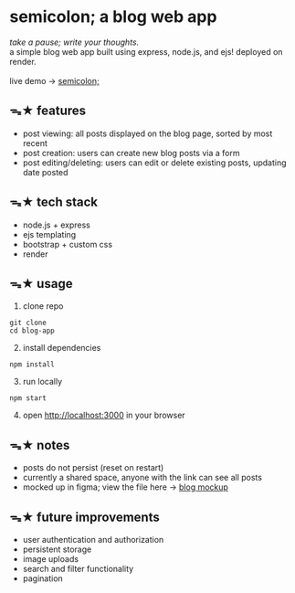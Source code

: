 # semicolon; a blog web app
*take a pause; write your thoughts.*<br>
a simple blog web app built using express, node.js, and ejs! deployed on render.<br><br>
live demo → [semicolon;](https://semicolon-oal4.onrender.com/)

## ᯓ★ features
- post viewing: all posts displayed on the blog page, sorted by most recent
- post creation: users can create new blog posts via a form
- post editing/deleting: users can edit or delete existing posts, updating date posted

## ᯓ★ tech stack
- node.js + express
- ejs templating
- bootstrap + custom css
- render

## ᯓ★ usage
1. clone repo
```
git clone
cd blog-app
```
2. install dependencies
```
npm install
```
3. run locally
```
npm start
```
4. open [http://localhost:3000](http://localhost:3000) in your browser

## ᯓ★ notes
- posts do not persist (reset on restart)
- currently a shared space, anyone with the link can see all posts
- mocked up in figma; view the file here → [blog mockup](https://www.figma.com/design/MevXyVPXva88u5XuFNsqMi/blog-mockup?node-id=0-1&t=3hTcf9aZVZ5F5LUw-1)

## ᯓ★ future improvements
- user authentication and authorization
- persistent storage
- image uploads
- search and filter functionality
- pagination
